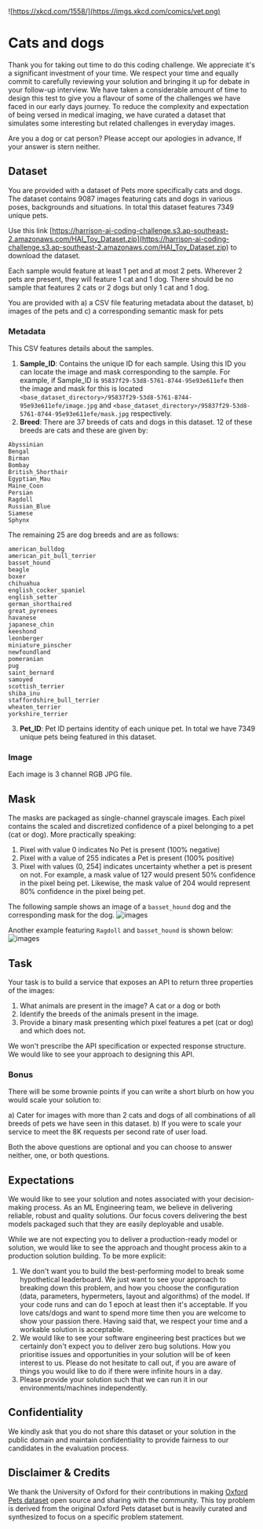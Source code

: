 ![https://xkcd.com/1558/](https://imgs.xkcd.com/comics/vet.png)

# Cats and dogs

Thank you for taking out time to do this coding challenge. We appreciate it's a significant investment of your time. We respect your time and equally commit to carefully reviewing your solution and bringing it up for debate in your follow-up interview. We have taken a considerable amount of time to design this test to give you a flavour of some of the challenges we have faced in our early days journey. To reduce the complexity and expectation of being versed in medical imaging, we have curated a dataset that simulates some interesting but related challenges in everyday images. 

Are you a dog or cat person? Please accept our apologies in advance, If your answer is stern neither.


## Dataset

You are provided with a dataset of Pets more specifically cats and dogs. The dataset contains 9087 images featuring cats and dogs in various poses, backgrounds and situations. In total this dataset features 7349 unique pets. 

Use this link [https://harrison-ai-coding-challenge.s3.ap-southeast-2.amazonaws.com/HAI_Toy_Dataset.zip](https://harrison-ai-coding-challenge.s3.ap-southeast-2.amazonaws.com/HAI_Toy_Dataset.zip) to download the dataset. 


Each sample would feature at least 1 pet and at most 2 pets. Wherever 2 pets are present, they will feature 1 cat and 1 dog. There should be no sample that features 2 cats or 2 dogs but only 1 cat and 1 dog. 

You are provided with a) a CSV file featuring metadata about the dataset, b) images of the pets and c) a corresponding semantic mask for pets

### Metadata
This CSV features details about the samples. 
1. **Sample_ID**: Contains the unique ID for each sample. Using this ID you can locate the image and mask corresponding to the sample. For example, if Sample_ID is `95837f29-53d8-5761-8744-95e93e611efe` then the image and mask for this is located `<base_dataset_directory>/95837f29-53d8-5761-8744-95e93e611efe/image.jpg` and `<base_dataset_directory>/95837f29-53d8-5761-8744-95e93e611efe/mask.jpg` respectively. 
2. **Breed**: There are 37 breeds of cats and dogs in this dataset.
12 of these breeds are cats and these are given by:
```
Abyssinian
Bengal
Birman
Bombay
British_Shorthair
Egyptian_Mau
Maine_Coon
Persian
Ragdoll
Russian_Blue
Siamese
Sphynx
```
The remaining 25 are dog breeds and are as follows:
```
american_bulldog
american_pit_bull_terrier
basset_hound
beagle
boxer
chihuahua
english_cocker_spaniel
english_setter
german_shorthaired
great_pyrenees
havanese
japanese_chin
keeshond
leonberger
miniature_pinscher
newfoundland
pomeranian
pug
saint_bernard
samoyed
scottish_terrier
shiba_inu
staffordshire_bull_terrier
wheaten_terrier
yorkshire_terrier
```
3. **Pet_ID**: Pet ID pertains identity of each unique pet. In total we have 7349 unique pets being featured in this dataset. 


### Image 

Each image is 3 channel RGB JPG file. 

## Mask

The masks are packaged as single-channel grayscale images. Each pixel contains the scaled and discretized confidence of a pixel belonging to a pet (cat or dog). More practically speaking:
1. Pixel with value 0 indicates No Pet is present (100% negative)
2. Pixel with a value of 255 indicates a Pet is present (100% positive)
3. Pixel with values (0, 254] indicates uncertainty whether a pet is present on not. For example, a mask value of 127 would present 50% confidence in the pixel being pet. Likewise, the mask value of 204 would represent 80% confidence in the pixel being pet. 

The following sample shows an image of a `basset_hound` dog and the corresponding mask for the dog.
![images](images/hiring/basset_hound.jpg)

Another example featuring `Ragdoll` and `basset_hound` is shown below:
![images](images/hiring/Ragdoll_basser.jpg)


## Task

Your task is to build a service that exposes an API to return three properties of the images:

1. What animals are present in the image? A cat or a dog or both
2. Identify the breeds of the animals present in the image. 
3. Provide a binary mask presenting which pixel features a pet (cat or dog) and which does not.

We won't prescribe the API specification or expected response structure. We would like to see your approach to designing this API. 

### Bonus 

There will be some brownie points if you can write a short blurb on how you would scale your solution to:

a) Cater for images with more than 2 cats and dogs of all combinations of all breeds of pets we have seen in this dataset.
b) If you were to scale your service to meet the 8K requests per second rate of user load.

Both the above questions are optional and you can choose to answer neither, one, or both questions. 

## Expectations 

We would like to see your solution and notes associated with your decision-making process. As an ML Engineering team, we believe in delivering reliable, robust and quality solutions. Our focus covers delivering the best models packaged such that they are easily deployable and usable. 

While we are not expecting you to deliver a production-ready model or solution, we would like to see the approach and thought process akin to a production solution building. To be more explicit:
1. We don't want you to build the best-performing model to break some hypothetical leaderboard. We just want to see your approach to breaking down this problem, and how you choose the configuration (data, parameters, hypermeters, layout and algorithms) of the model. If your code runs and can do 1 epoch at least then it's acceptable. If you love cats/dogs and want to spend more time then you are welcome to show your passion there. Having said that, we respect your time and a workable solution is acceptable. 
2. We would like to see your software engineering best practices but we certainly don't expect you to deliver zero bug solutions. How you prioritise issues and opportunities in your solution will be of keen interest to us. 
Please do not hesitate to call out, if you are aware of things you would like to do if there were infinite hours in a day.
3. Please provide your solution such that we can run it in our environments/machines independently. 


## Confidentiality 

We kindly ask that you do not share this dataset or your solution in the public domain and maintain confidentiality to provide fairness to our candidates in the evaluation process. 



## Disclaimer & Credits
We thank the University of Oxford for their contributions in making [Oxford Pets dataset](https://www.robots.ox.ac.uk/~vgg/data/pets/) open source and sharing with the community. This toy problem is derived from the original Oxford Pets dataset but is heavily curated and synthesized to focus on a specific problem statement.
